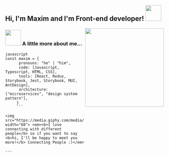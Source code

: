 <h2> Hi, I'm Maxim and I'm Front-end developer! <img src="https://media.giphy.com/media/WUlplcMpOCEmTGBtBW/giphy.gif" width="50"></h2>
<img align='right' src="https://raw.githubusercontent.com/abhisheknaiidu/abhisheknaiidu/master/code.gif" width="250">
</em></p>

 ### <img src="https://media.giphy.com/media/VgCDAzcKvsR6OM0uWg/giphy.gif" width="50"> A little more about me...

 ```
 javascript
 const maxim = {
       pronouns: "he" | "him",
       code: [Javascript, Typescript, HTML, CSS],
       tools: [React, Redux, Storybook, Jest, Storybook, MUI, AntDesign],
       architecture: ["microservices", "design system pattern"],
      }
      ```

 <img src="https://media.giphy.com/media/LnQjpWaON8nhr21vNW/giphy.gif" width="60"> <em><b>I love connecting with different people</b> so if you want to say <b>hi, I'll be happy to meet you more!</b> Connecting People :)</em>

---
